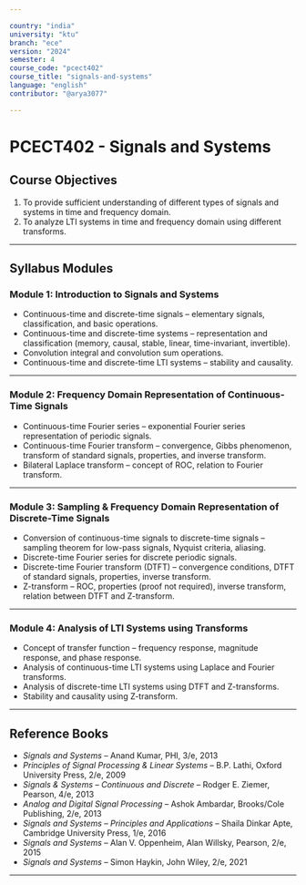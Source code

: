 ```yaml
---

country: "india"
university: "ktu"
branch: "ece"
version: "2024"
semester: 4
course_code: "pcect402"
course_title: "signals-and-systems"
language: "english"
contributor: "@arya3077"

---
```


# PCECT402 - Signals and Systems

## Course Objectives

1. To provide sufficient understanding of different types of signals and systems in time and frequency domain.  
2. To analyze LTI systems in time and frequency domain using different transforms.  

---

## Syllabus Modules

### Module 1: Introduction to Signals and Systems
- Continuous-time and discrete-time signals – elementary signals, classification, and basic operations.  
- Continuous-time and discrete-time systems – representation and classification (memory, causal, stable, linear, time-invariant, invertible).  
- Convolution integral and convolution sum operations.  
- Continuous-time and discrete-time LTI systems – stability and causality.  

---

### Module 2: Frequency Domain Representation of Continuous-Time Signals
- Continuous-time Fourier series – exponential Fourier series representation of periodic signals.  
- Continuous-time Fourier transform – convergence, Gibbs phenomenon, transform of standard signals, properties, and inverse transform.  
- Bilateral Laplace transform – concept of ROC, relation to Fourier transform.  

---

### Module 3: Sampling & Frequency Domain Representation of Discrete-Time Signals
- Conversion of continuous-time signals to discrete-time signals – sampling theorem for low-pass signals, Nyquist criteria, aliasing.  
- Discrete-time Fourier series for discrete periodic signals.  
- Discrete-time Fourier transform (DTFT) – convergence conditions, DTFT of standard signals, properties, inverse transform.  
- Z-transform – ROC, properties (proof not required), inverse transform, relation between DTFT and Z-transform.  

---

### Module 4: Analysis of LTI Systems using Transforms
- Concept of transfer function – frequency response, magnitude response, and phase response.  
- Analysis of continuous-time LTI systems using Laplace and Fourier transforms.  
- Analysis of discrete-time LTI systems using DTFT and Z-transforms.  
- Stability and causality using Z-transform.  

---

## Reference Books

- *Signals and Systems* – Anand Kumar, PHI, 3/e, 2013  
- *Principles of Signal Processing & Linear Systems* – B.P. Lathi, Oxford University Press, 2/e, 2009  
- *Signals & Systems – Continuous and Discrete* – Rodger E. Ziemer, Pearson, 4/e, 2013  
- *Analog and Digital Signal Processing* – Ashok Ambardar, Brooks/Cole Publishing, 2/e, 2013  
- *Signals and Systems – Principles and Applications* – Shaila Dinkar Apte, Cambridge University Press, 1/e, 2016  
- *Signals and Systems* – Alan V. Oppenheim, Alan Willsky, Pearson, 2/e, 2015  
- *Signals and Systems* – Simon Haykin, John Wiley, 2/e, 2021  

---
